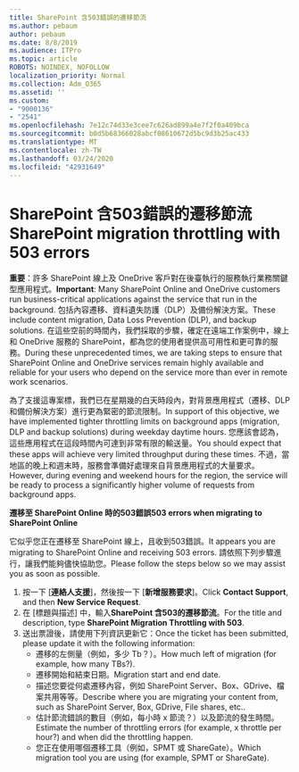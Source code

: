 ```yaml
---
title: SharePoint 含503錯誤的遷移節流
ms.author: pebaum
author: pebaum
ms.date: 8/8/2019
ms.audience: ITPro
ms.topic: article
ROBOTS: NOINDEX, NOFOLLOW
localization_priority: Normal
ms.collection: Adm_O365
ms.assetid: ''
ms.custom:
- "9000136"
- "2541"
ms.openlocfilehash: 7e12c74d33e3cee7c626ad899a4e7f2f0a409bca
ms.sourcegitcommit: b0d5b68366028abcf08610672d5bc9d3b25ac433
ms.translationtype: MT
ms.contentlocale: zh-TW
ms.lasthandoff: 03/24/2020
ms.locfileid: "42931649"
---
```

# <a name="sharepoint-migration-throttling-with-503-errors"></a><span data-ttu-id="a7b34-102">SharePoint 含503錯誤的遷移節流</span><span class="sxs-lookup"><span data-stu-id="a7b34-102">SharePoint migration throttling with 503 errors</span></span>

<span data-ttu-id="a7b34-103">**重要**：許多 SharePoint 線上及 OneDrive 客戶對在後臺執行的服務執行業務關鍵型應用程式。</span><span class="sxs-lookup"><span data-stu-id="a7b34-103">**Important**: Many SharePoint Online and OneDrive customers run business-critical applications against the service that run in the background.</span></span> <span data-ttu-id="a7b34-104">包括內容遷移、資料遺失防護（DLP）及備份解決方案。</span><span class="sxs-lookup"><span data-stu-id="a7b34-104">These include content migration, Data Loss Prevention (DLP), and backup solutions.</span></span> <span data-ttu-id="a7b34-105">在這些空前的時間內，我們採取的步驟，確定在遠端工作案例中，線上和 OneDrive 服務的 SharePoint，都為您的使用者提供高可用性和更可靠的服務。</span><span class="sxs-lookup"><span data-stu-id="a7b34-105">During these unprecedented times, we are taking steps to ensure that SharePoint Online and OneDrive services remain highly available and reliable for your users who depend on the service more than ever in remote work scenarios.</span></span>

<span data-ttu-id="a7b34-106">為了支援這專案標，我們已在星期幾的白天時段內，對背景應用程式（遷移、DLP 和備份解決方案）進行更為緊密的節流限制。</span><span class="sxs-lookup"><span data-stu-id="a7b34-106">In support of this objective, we have implemented tighter throttling limits on background apps (migration, DLP and backup solutions) during weekday daytime hours.</span></span> <span data-ttu-id="a7b34-107">您應該會認為，這些應用程式在這段時間內可達到非常有限的輸送量。</span><span class="sxs-lookup"><span data-stu-id="a7b34-107">You should expect that these apps will achieve very limited throughput during these times.</span></span> <span data-ttu-id="a7b34-108">不過，當地區的晚上和週末時，服務會準備好處理來自背景應用程式的大量要求。</span><span class="sxs-lookup"><span data-stu-id="a7b34-108">However, during evening and weekend hours for the region, the service will be ready to process a significantly higher volume of requests from background apps.</span></span>

<span data-ttu-id="a7b34-109">**遷移至 SharePoint Online 時的503錯誤**</span><span class="sxs-lookup"><span data-stu-id="a7b34-109">**503 errors when migrating to SharePoint Online**</span></span>

<span data-ttu-id="a7b34-110">它似乎您正在遷移至 SharePoint 線上，且收到503錯誤。</span><span class="sxs-lookup"><span data-stu-id="a7b34-110">It appears you are migrating to SharePoint Online and receiving 503 errors.</span></span> <span data-ttu-id="a7b34-111">請依照下列步驟進行，讓我們能夠儘快協助您。</span><span class="sxs-lookup"><span data-stu-id="a7b34-111">Please follow the steps below so we may assist you as soon as possible.</span></span> 

1. <span data-ttu-id="a7b34-112">按一下 [**連絡人支援**]，然後按一下 [**新增服務要求**]。</span><span class="sxs-lookup"><span data-stu-id="a7b34-112">Click **Contact Support**, and then **New Service Request**.</span></span>
2. <span data-ttu-id="a7b34-113">在 [標題與描述] 中，輸入**SharePoint 含503的遷移節流**。</span><span class="sxs-lookup"><span data-stu-id="a7b34-113">For the title and description, type **SharePoint Migration Throttling with 503**.</span></span>
3. <span data-ttu-id="a7b34-114">送出票證後，請使用下列資訊更新它：</span><span class="sxs-lookup"><span data-stu-id="a7b34-114">Once the ticket has been submitted, please update it with the following information:</span></span>
    - <span data-ttu-id="a7b34-115">遷移的左側量（例如，多少 Tb？）。</span><span class="sxs-lookup"><span data-stu-id="a7b34-115">How much left of migration (for example, how many TBs?).</span></span>
    - <span data-ttu-id="a7b34-116">遷移開始和結束日期。</span><span class="sxs-lookup"><span data-stu-id="a7b34-116">Migration start and end date.</span></span>
    - <span data-ttu-id="a7b34-117">描述您要從何處遷移內容，例如 SharePoint Server、Box、GDrive、檔案共用等等。</span><span class="sxs-lookup"><span data-stu-id="a7b34-117">Describe where you are migrating your content from, such as SharePoint Server, Box, GDrive, File shares, etc..</span></span>
    - <span data-ttu-id="a7b34-118">估計節流錯誤的數目（例如，每小時 x 節流？）以及節流的發生時間。</span><span class="sxs-lookup"><span data-stu-id="a7b34-118">Estimate the number of throttling errors (for example, x throttle per hour?) and when did the throttling happen.</span></span>
    - <span data-ttu-id="a7b34-119">您正在使用哪個遷移工具（例如，SPMT 或 ShareGate）。</span><span class="sxs-lookup"><span data-stu-id="a7b34-119">Which migration tool you are using (for example, SPMT or ShareGate).</span></span>


